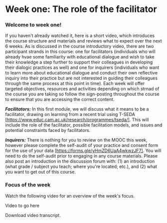 # Week one: The role of the facilitator

### Welcome to week one!

If you haven't already watched it, here is a short video, which introduces the course structure and materials and reviews what to expect over the next 6 weeks. As is discussed in the course introductory video, there are two participant strands in this course: one for facilitators (individuals who will already hvae some familiarity with educational dialogue and wish to take their knowledge a step further to support their colleagues in developing their dialogic practices as well) and one for inquirers (individuals who want to learn more about educational dialogue and conduct their own reflective inquiry into their practice but are not interested in guiding their colleagues through the same process at this point in time). Each week will offer targeted objectives, resources and activities depending on which strnad of the course you are taking so follow the sign-posting throughout the course to ensure that you are accessing the correct content.

**_Facilitators:_** In this first module, we will discuss what it means to be a facilitator, drawing on learning from a recent trial using T-SEDA [https://www.educ.cam.ac.uk/research/programmes/tseda/]. This will include the role of the facilitator, possible facilitation models, and issues and potential constraints faced by facilitators.

**_Inquirers:_** There is nothing for you to review on the MOOC this week, however please complete the self-audit of your practice and consent form for the use of your data [https://forms.gle/yHmZD6UaA4wkwzJF7]. You will need to do the self-audit prior to engaging in any course materials. Please also post an introduction in the discussion forum with: (1) an introduction (what grade / subject you teach; where you're located; etc.), and (2) what you want to get out of this course.

### Focus of the week

Watch the following video for an overview of the week's focus.

Video to go here

Download video transcript.

